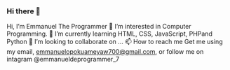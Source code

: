 ### Hi there 👋
 Hi, I’m Emmanuel The Programmer
👀 I’m interested in Computer Programming.
🌱 I’m currently learning HTML, CSS, JavaScript, PHPand Python
💞️ I’m looking to collaborate on ...
📫 How to reach me Get me using my email, emmanuelopokuameyaw700@gmail.com, or follow me on intagram @emmanueldeprogrammer_7

<!--
**FreeCoder700/FreeCoder700** is a ✨ _special_ ✨ repository because its `README.md` (this file) appears on your GitHub profile.

Here are some ideas to get you started:

- 🔭 I’m currently working on ...
- 🌱 I’m currently learning ...
- 👯 I’m looking to collaborate on ...
- 🤔 I’m looking for help with ...
- 💬 Ask me about ...
- 📫 How to reach me: ...
- 😄 Pronouns: ...
- ⚡ Fun fact: ...
-->
